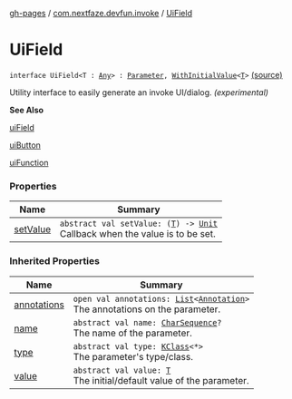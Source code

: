 [gh-pages](../../index.md) / [com.nextfaze.devfun.invoke](../index.md) / [UiField](./index.md)

# UiField

`interface UiField<T : `[`Any`](https://kotlinlang.org/api/latest/jvm/stdlib/kotlin/-any/index.html)`> : `[`Parameter`](../-parameter/index.md)`, `[`WithInitialValue`](../-with-initial-value/index.md)`<`[`T`](index.md#T)`>` [(source)](https://github.com/NextFaze/dev-fun/tree/master/devfun/src/main/java/com/nextfaze/devfun/invoke/UiUtil.kt#L12)

Utility interface to easily generate an invoke UI/dialog. *(experimental)*

**See Also**

[uiField](../ui-field.md)

[uiButton](../ui-button.md)

[uiFunction](../ui-function.md)

### Properties

| Name | Summary |
|---|---|
| [setValue](set-value.md) | `abstract val setValue: (`[`T`](index.md#T)`) -> `[`Unit`](https://kotlinlang.org/api/latest/jvm/stdlib/kotlin/-unit/index.html)<br>Callback when the value is to be set. |

### Inherited Properties

| Name | Summary |
|---|---|
| [annotations](../-parameter/annotations.md) | `open val annotations: `[`List`](https://kotlinlang.org/api/latest/jvm/stdlib/kotlin.collections/-list/index.html)`<`[`Annotation`](https://kotlinlang.org/api/latest/jvm/stdlib/kotlin/-annotation/index.html)`>`<br>The annotations on the parameter. |
| [name](../-parameter/name.md) | `abstract val name: `[`CharSequence`](https://kotlinlang.org/api/latest/jvm/stdlib/kotlin/-char-sequence/index.html)`?`<br>The name of the parameter. |
| [type](../-parameter/type.md) | `abstract val type: `[`KClass`](https://kotlinlang.org/api/latest/jvm/stdlib/kotlin.reflect/-k-class/index.html)`<*>`<br>The parameter's type/class. |
| [value](../-with-initial-value/value.md) | `abstract val value: `[`T`](../-with-initial-value/index.md#T)<br>The initial/default value of the parameter. |
